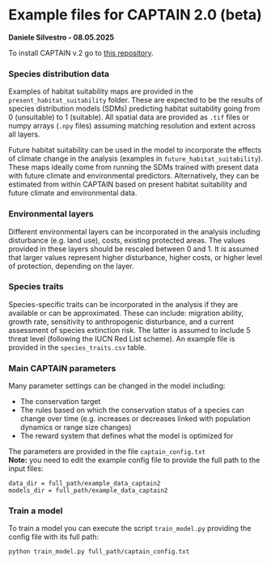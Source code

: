# Example files for CAPTAIN 2.0 (beta)

**Daniele Silvestro - 08.05.2025**

To install CAPTAIN v.2 go to [this repository](https://github.com/captain-project/captain2).  

### Species distribution data
Examples of habitat suitability maps are provided in the `present_habitat_suitability` folder. These are expected to be the results of species distribution models (SDMs) predicting habitat suitability going from 0 (unsuitable) to 1 (suitable). All spatial data are provided as `.tif` files or numpy arrays (`.npy` files) assuming matching resolution and extent across all layers.


Future habitat suitability can be used in the model to incorporate the effects of climate change in the analysis (examples in `future_habitat_suitability`). These maps ideally come from running the SDMs trained with present data with future climate and environmental predictors. Alternatively, they can be estimated from within CAPTAIN based on present habitat suitability and future climate and environmental data.


### Environmental layers
Different environmental layers can be incorporated in the analysis including disturbance (e.g. land use), costs, existing protected areas. The values provided in these layers should be rescaled between 0 and 1. It is assumed that larger values represent higher disturbance, higher costs, or higher level of protection, depending on the layer. 


### Species traits
Species-specific traits can be incorporated in the analysis if they are available or can be approximated. These can include: migration ability, growth rate, sensitivity to anthropogenic disturbance, and a current assessment of species extinction risk. The latter is assumed to include 5 threat level (following the IUCN Red List scheme). 
An example file is provided in the `species_traits.csv` table. 


### Main CAPTAIN parameters
Many parameter settings can be changed in the model including: 

* The conservation target  
* The rules based on which the conservation status of a species can change over time (e.g. increases or decreases linked with population dynamics or range size changes) 
* The reward system that defines what the model is optimized for

The parameters are provided in the file `captain_config.txt`   
**Note:** you need to edit the example config file to provide the full path to the input files:
```
data_dir = full_path/example_data_captain2 
models_dir = full_path/example_data_captain2
```


### Train a model

To train a model you can execute the script `train_model.py` providing the config file with its full path: 

```
python train_model.py full_path/captain_config.txt

```























